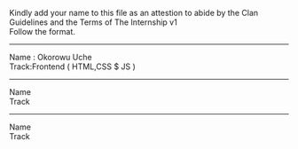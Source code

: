 Kindly add your name to this file as an attestion to abide by the Clan Guidelines and the Terms of The Internship v1
<br/> Follow the format.<br/> 
___
Name : Okorowu Uche<br/>
Track:Frontend ( HTML,CSS $ JS )
___
Name <br/>
Track
___
Name <br/>
Track
